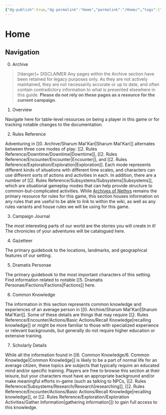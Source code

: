 ```yaml
---
{"dg-publish":true,"dg-permalink":"Home","permalink":"/Home/","tags":["gardenEntry"],"noteIcon":""}
---
```


# Home






## Navigation

0.  Archive

> [!danger]+ DISCLAIMER
> Any pages within the Archive section have been retained for legacy purposes only. As they are not actively maintained, they are not necessarily accurate or up to date, and often contain contradictory information to what is presented elsewhere in this guide. **Please do not rely on these pages as a resource for the current campaign**. 

1. Overview 

Navigate here for table-level resources on being a player in this game or for tracking notable changes to the documentation.

2. Rules Reference 

Adventuring in [[0. Archive/Sharum Mal'Kari\|Sharum Mal'Kari]] alternates between three core modes of play: [[2. Rules Reference/Downtime/Downtime\|Downtime]], [[2. Rules Reference/Encounter/Encounter\|Encounter]], and [[2. Rules Reference/Exploration/Exploration\|Exploration]]. Each mode represents different kinds of situations with different time scales, and characters can use different sorts of actions and activities in each. In addition, there are a number of [[2. Rules Reference/Subsystems/Subsystems\|Subsystems]], which are situational gameplay modes that can help provide structure to common-but-complicated activities. While [Archives of Nethys](https://2e.aonprd.com/) remains the primary resource for rules for this game, this section houses information on any rules that are useful to be able to link to within the wiki, as well as any rules variants and house rules we will be using for this game. 

3. Campaign Journal 

The most interesting parts of our world are the stories you will create in it! The chronicles of your adventures will be catalogued here. 

4. Gazetteer 

The primary guidebook to the locations, landmarks, and geographical features of our setting. 

5. Dramatis Personae 

The primary guidebook to the most important characters of this setting. Find information related to notable [[5. Dramatis Personae/Factions/Factions\|Factions]] here. 

6. Common Knowledge 

The information in this section represents common knowledge and experiences of an average person in [[0. Archive/Sharum Mal'Kari\|Sharum Mal'Kari]]. Some of these details are things that may require [[2. Rules Reference/Encounter/Actions/Basic Actions/Recall Knowledge\|recalling knowledge]] or might be more familiar to those with specialized experience or relevant backgrounds, but generally do not require higher education or extensive training. 

7. Scholarly Details 

While all the information found in [[6. Common Knowledge/6. Common Knowledge\|Common Knowledge]] is likely to be a part of normal life for an average citizen, these topics are subjects that typically require an educated mind and/or specific training. Players are free to browse this section at their leisure, but your characters must have an appropriate background and/or make meaningful efforts in-game (such as talking to NPCs, [[2. Rules Reference/Subsystems/Research/Research\|researching]], [[2. Rules Reference/Encounter/Actions/Basic Actions/Recall Knowledge\|recalling knowledge]], or [[2. Rules Reference/Exploration/Exploration Activities/Gather Information\|gathering information]]) to gain full access to this knowledge. 
